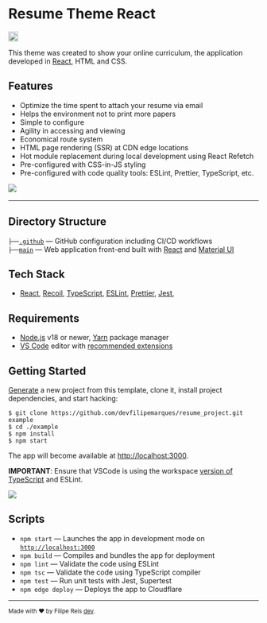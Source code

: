 # Resume Theme React

<a href="http://www.typescriptlang.org/"><img src="https://img.shields.io/badge/%3C%2F%3E-TypeScript-%230074c1.svg?style=flat-square" height="20"></a>

This theme was created to show your online curriculum, the application developed in [React](https://reactjs.org/), HTML and CSS.

## Features

- Optimize the time spent to attach your resume via email
- Helps the environment not to print more papers
- Simple to configure
- Agility in accessing and viewing
- Economical route system
- HTML page rendering (SSR) at CDN edge locations
- Hot module replacement during local development using React Refetch
- Pre-configured with CSS-in-JS styling
- Pre-configured with code quality tools: ESLint, Prettier, TypeScript, etc.

<a href="https://fabulous-conkies-a11ca7.netlify.app/"><img src="https://i.imgur.com/RSWCjJO.png" /></a>&nbsp;&nbsp;

---

## Directory Structure

`├──`[`.github`](.github) — GitHub configuration including CI/CD workflows<br>
`├──`[`main`](./main) — Web application front-end built with [React](https://reactjs.org/) and [Material UI](https://mui.com/core/)<br>

## Tech Stack

- [React](https://reactjs.org/), [Recoil](https://recoiljs.org/),
  [TypeScript](https://www.typescriptlang.org/), [ESLint](https://eslint.org/),
  [Prettier](https://prettier.io/), [Jest](https://jestjs.io/),

## Requirements

- [Node.js](https://nodejs.org/) v18 or newer, [Yarn](https://yarnpkg.com/) package manager
- [VS Code](https://code.visualstudio.com/) editor with [recommended extensions](.vscode/extensions.json)

## Getting Started

[Generate](https://github.com/devfilipemarques/resume_project/generate) a new project
from this template, clone it, install project dependencies, and start hacking:

```
$ git clone https://github.com/devfilipemarques/resume_project.git example
$ cd ./example
$ npm install
$ npm start
```

The app will become available at [http://localhost:3000](http://localhost:3000/).

**IMPORTANT**: Ensure that VSCode is using the workspace [version of TypeScript](https://code.visualstudio.com/docs/typescript/typescript-compiling#_using-newer-typescript-versions)
and ESLint.

![](https://files.tarkus.me/typescript-workspace.png)

## Scripts

- `npm start` — Launches the app in development mode on [`http://localhost:3000`](http://localhost:3000/)
- `npm build` — Compiles and bundles the app for deployment
- `npm lint` — Validate the code using ESLint
- `npm tsc` — Validate the code using TypeScript compiler
- `npm test` — Run unit tests with Jest, Supertest
- `npm edge deploy` — Deploys the app to Cloudflare


---

<sup>Made with ♥ by Filipe Reis [dev](https://github.com/devfilipemarques).</sup>
